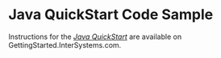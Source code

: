 # Java QuickStart Code Sample
Instructions for the *[Java QuickStart](https://gettingstarted.intersystems.com/language-quickstarts/java-quickstart)* are available on GettingStarted.InterSystems.com.
